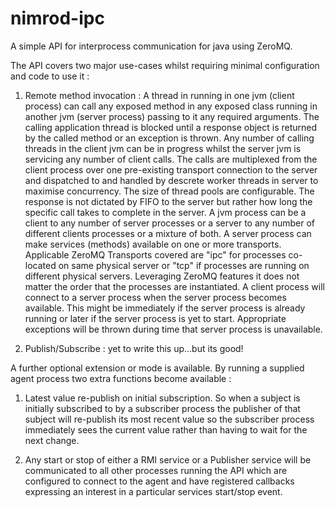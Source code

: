 nimrod-ipc
==========

A simple API for interprocess communication for java using ZeroMQ.

The API covers two major use-cases whilst requiring minimal configuration and code to use it :

1) Remote method invocation : A thread in running in one jvm (client process) can call any exposed method in any exposed class running in another jvm (server process) passing to it any required arguments. The calling application thread is blocked until a response object is returned by the called method or an exception is thrown. Any number of calling threads in the client jvm can be in progress whilst the server jvm is servicing any number of client calls. The calls are multiplexed from the client process over one pre-existing transport connection to the server and dispatched to and handled by descrete worker threads in server to maximise concurrency. The size of thread pools are configurable. The response is not dictated by FIFO to the server but rather how long the specific call takes to complete in the server. A jvm process can be a client to any number of server processes or a server to any number of different clients processes or a mixture of both. A server process can make services (methods) available on one or more transports. Applicable ZeroMQ Transports covered are "ipc" for processes co-located on same physical server or "tcp" if processes are running on different physical servers. Leveraging ZeroMQ features it does not matter the order that the processes are instantiated. A client process will connect to a server process when the server process becomes available. This might be immediately if the server process is already running or later if the server process is yet to start. Appropriate exceptions will be thrown during time that server process is unavailable.

2) Publish/Subscribe : yet to write this up...but its good!

A further optional extension or mode is available. By running a supplied agent process two extra functions become available :

1) Latest value re-publish on initial subscription. So when a subject is initially subscribed to by a subscriber process the publisher of that subject will re-publish its most recent value so the subscriber process immediately sees the current value rather than having to wait for the next change.

2) Any start or stop of either a RMI service or a Publisher service will be communicated to all other processes running the API which are configured to connect to the agent and have registered callbacks expressing an interest in a particular services start/stop event.


